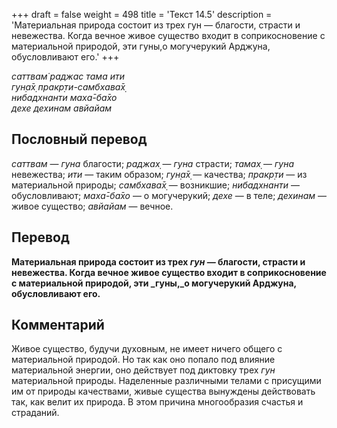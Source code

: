 +++
draft = false
weight = 498
title = 'Текст 14.5'
description = 'Материальная природа состоит из трех гун — благости, страсти и невежества. Когда вечное живое существо входит в соприкосновение с материальной природой, эти гуны,о могучерукий Арджуна, обусловливают его.'
+++

_саттвам̇ раджас тама ити  
гун̣а̄х̣ пракр̣ти-самбхава̄х̣  
нибадхнанти маха̄-ба̄хо  
дехе дехинам авйайам_

## Пословный перевод

_саттвам_ — _гуна_ благости; _раджах̣_ — _гуна_ страсти; _тамах̣_ — _гуна_ невежества; _ити_ — таким образом; _гун̣а̄х̣_ — качества; _пракр̣ти_ — из материальной природы; _самбхава̄х̣_ — возникшие; _нибадхнанти_ — обусловливают; _маха̄_\-_ба̄хо_ — о могучерукий; _дехе_ — в теле; _дехинам_ — живое существо; _авйайам_ — вечное.

## Перевод

**Материальная природа состоит из трех _гун —_ благости, страсти и невежества. Когда вечное живое существо входит в соприкосновение с материальной природой, эти _гуны,_о могучерукий Арджуна, обусловливают его.**

## Комментарий

Живое существо, будучи духовным, не имеет ничего общего с материальной природой. Но так как оно попало под влияние материальной энергии, оно действует под диктовку трех _гун_ материальной природы. Наделенные различными телами с присущими им от природы качествами, живые существа вынуждены действовать так, как велит их природа. В этом причина многообразия счастья и страданий.
